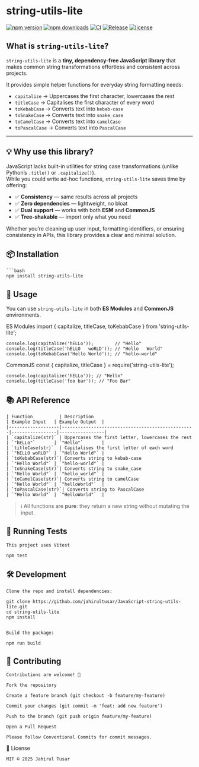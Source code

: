 # string-utils-lite

[![npm version](https://img.shields.io/npm/v/string-utils-lite?color=blue)](https://www.npmjs.com/package/string-utils-lite)
[![npm downloads](https://img.shields.io/npm/dm/string-utils-lite.svg)](https://www.npmjs.com/package/string-utils-lite)
[![CI](https://img.shields.io/github/actions/workflow/status/jahirultusar/JavaScript-string-utils-lite/ci.yml?branch=main)](https://github.com/jahirultusar/JavaScript-string-utils-lite/actions/workflows/ci.yml)
[![Release](https://github.com/jahirultusar/JavaScript-string-utils-lite/actions/workflows/release.yml/badge.svg)](https://github.com/jahirultusar/JavaScript-string-utils-lite/actions/workflows/release.yml)
[![license](https://img.shields.io/github/license/jahirultusar/JavaScript-string-utils-lite)](./LICENSE)


## What is `string-utils-lite`?

`string-utils-lite` is a **tiny, dependency-free JavaScript library** that makes common string transformations effortless and consistent across projects.  

It provides simple helper functions for everyday string formatting needs:

- `capitalize` → Uppercases the first character, lowercases the rest  
- `titleCase` → Capitalises the first character of every word  
- `toKebabCase` → Converts text into `kebab-case`  
- `toSnakeCase` → Converts text into `snake_case`  
- `toCamelCase` → Converts text into `camelCase`  
- `toPascalCase` → Converts text into `PascalCase`  

---

## 💡 Why use this library?

JavaScript lacks built-in utilities for string case transformations (unlike Python’s `.title()` or `.capitalize()`).  
While you could write ad-hoc functions, `string-utils-lite` saves time by offering:

- ✅ **Consistency** — same results across all projects  
- ✅ **Zero dependencies** — lightweight, no bloat  
- ✅ **Dual support** — works with both **ESM** and **CommonJS**  
- ✅ **Tree-shakable** — import only what you need  

Whether you’re cleaning up user input, formatting identifiers, or ensuring consistency in APIs, this library provides a clear and minimal solution.

## 📦 Installation

    ```bash
    npm install string-utils-lite


## 🚀 Usage

You can use `string-utils-lite` in both **ES Modules** and **CommonJS** environments.

ES Modules
    import { capitalize, titleCase, toKebabCase } from 'string-utils-lite';

    console.log(capitalize('hELLo'));        // "Hello"
    console.log(titleCase('hELLO   woRLD')); // "Hello   World"
    console.log(toKebabCase('Hello World')); // "hello-world"

CommonJS
    const { capitalize, titleCase } = require('string-utils-lite');

    console.log(capitalize('hELLo')); // "Hello"
    console.log(titleCase('foo bar')); // "Foo Bar"

## 📚 API Reference

    | Function          | Description                                      | Example Input   | Example Output  |
    |-------------------|--------------------------------------------------|-----------------|-----------------|
    | `capitalize(str)` | Uppercases the first letter, lowercases the rest | `"hELLo"`       | `"Hello"`       |
    | `titleCase(str)`  | Capitalises the first letter of each word        | `"hELLO woRLD"` | `"Hello World"` |
    | `toKebabCase(str)`| Converts string to kebab-case                    | `"Hello World"` | `"hello-world"` |
    | `toSnakeCase(str)`| Converts string to snake_case                    | `"Hello World"` | `"hello_world"` |
    | `toCamelCase(str)`| Converts string to camelCase                     | `"Hello World"` | `"helloWorld"`  |
    | `toPascalCase(str)`| Converts string to PascalCase                   | `"Hello World"` | `"HelloWorld"`  |

> ℹ️ All functions are **pure**: they return a new string without mutating the input.


## 🧪 Running Tests

    This project uses Vitest

    npm test

## 🛠 Development

    Clone the repo and install dependencies:

    git clone https://github.com/jahirultusar/JavaScript-string-utils-lite.git
    cd string-utils-lite
    npm install


    Build the package:

    npm run build

## 🤝 Contributing

    Contributions are welcome! 🎉

    Fork the repository

    Create a feature branch (git checkout -b feature/my-feature)

    Commit your changes (git commit -m 'feat: add new feature')

    Push to the branch (git push origin feature/my-feature)

    Open a Pull Request

    Please follow Conventional Commits for commit messages.

📄 License

    MIT © 2025 Jahirul Tusar 